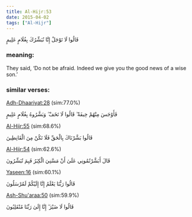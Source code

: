 ```yaml
---
title: Al-Hijr:53
date: 2015-04-02
tags: ["Al-Hijr"]
---
```

قَالُوا لَا تَوْجَلْ إِنَّا نُبَشِّرُكَ بِغُلَامٍ عَلِيمٍ
### meaning: 
They said, ‘Do not be afraid. Indeed we give you the good news of a wise son.’
### similar verses: 

[Adh-Dhaariyat:28](/51/28) (sim:77.0%)

فَأَوْجَسَ مِنْهُمْ خِيفَةً ۖ قَالُوا لَا تَخَفْ ۖ وَبَشَّرُوهُ بِغُلَامٍ عَلِيمٍ

[Al-Hijr:55](/15/55) (sim:68.6%)

قَالُوا بَشَّرْنَاكَ بِالْحَقِّ فَلَا تَكُنْ مِنَ الْقَانِطِينَ

[Al-Hijr:54](/15/54) (sim:62.6%)

قَالَ أَبَشَّرْتُمُونِي عَلَىٰ أَنْ مَسَّنِيَ الْكِبَرُ فَبِمَ تُبَشِّرُونَ

[Yaseen:16](/36/16) (sim:60.1%)

قَالُوا رَبُّنَا يَعْلَمُ إِنَّا إِلَيْكُمْ لَمُرْسَلُونَ

[Ash-Shu'araa:50](/26/50) (sim:59.9%)

قَالُوا لَا ضَيْرَ ۖ إِنَّا إِلَىٰ رَبِّنَا مُنْقَلِبُونَ
